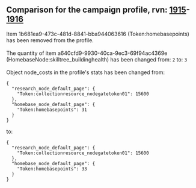 ## Comparison for the campaign profile, rvn: [1915](https://github.com/PRO100KatYT/FortniteProfileRevisions/tree/main/profiles/campaign/1915%20campaign.json)-[1916](https://github.com/PRO100KatYT/FortniteProfileRevisions/tree/main/profiles/campaign/1916%20campaign.json)

Item 1b681ea9-473c-481d-8841-bba944063616 (Token:homebasepoints) has been removed from the profile.
<br><br>
The quantity of item a640cfd9-9930-40ca-9ec3-69f94ac4369e (HomebaseNode:skilltree_buildinghealth) has been changed from: `2` to: `3`
<br><br>
Object node_costs in the profile's stats has been changed from:

```
{
  "research_node_default_page": {
    "Token:collectionresource_nodegatetoken01": 15600
  },
  "homebase_node_default_page": {
    "Token:homebasepoints": 31
  }
}
```

to:

```
{
  "research_node_default_page": {
    "Token:collectionresource_nodegatetoken01": 15600
  },
  "homebase_node_default_page": {
    "Token:homebasepoints": 33
  }
}
```

<br><br>
